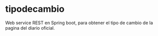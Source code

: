 # tipodecambio
Web service REST en Spring boot, para obtener el tipo de cambio de la pagina del diario oficial.
